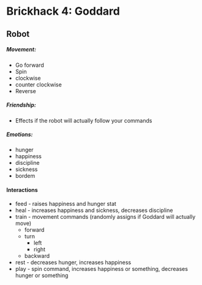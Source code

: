 # Brickhack 4: Goddard

## Robot

##### Movement: ####
* Go forward
* Spin
 * clockwise
 * counter clockwise
* Reverse

##### Friendship: ####
* Effects if the robot will actually follow your commands

##### Emotions: ####
* hunger
* happiness
* discipline
* sickness
* bordem

#### Interactions ####
* feed - raises happiness and hunger stat
* heal - increases happiness and sickness, decreases discipline
* train - movement commands (randomly assigns if Goddard will actually move)
  * forward
  * turn
    * left
    * right
  * backward
* rest - decreases hunger, increases happiness
* play - spin command, increases happiness or something, decreases hunger or something
